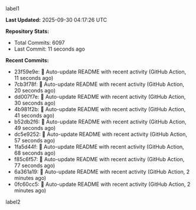 
label1 
<!-- ACTIVITY_START -->
**Last Updated:** 2025-09-30 04:17:26 UTC

**Repository Stats:**
- Total Commits: 6097
- Last Commit: 11 seconds ago

**Recent Commits:**
- 23f59e9e: 🤖 Auto-update README with recent activity (GitHub Action, 11 seconds ago)
- 7cb3f78f: 🤖 Auto-update README with recent activity (GitHub Action, 20 seconds ago)
- dd007f7e: 🤖 Auto-update README with recent activity (GitHub Action, 30 seconds ago)
- 4b981f2b: 🤖 Auto-update README with recent activity (GitHub Action, 41 seconds ago)
- b52db2f6: 🤖 Auto-update README with recent activity (GitHub Action, 49 seconds ago)
- dc5e9252: 🤖 Auto-update README with recent activity (GitHub Action, 57 seconds ago)
- 1fa5d44f: 🤖 Auto-update README with recent activity (GitHub Action, 68 seconds ago)
- f85c6f57: 🤖 Auto-update README with recent activity (GitHub Action, 77 seconds ago)
- 6a361a19: 🤖 Auto-update README with recent activity (GitHub Action, 2 minutes ago)
- 0fc60cc5: 🤖 Auto-update README with recent activity (GitHub Action, 2 minutes ago)
<!-- ACTIVITY_END -->

label2
